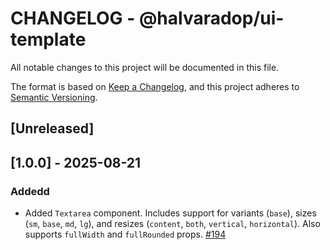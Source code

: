 # CHANGELOG - @halvaradop/ui-template

All notable changes to this project will be documented in this file.

The format is based on [Keep a Changelog](https://keepachangelog.com/en/1.1.0/),
and this project adheres to [Semantic Versioning](https://semver.org/spec/v2.0.0.html).

## [Unreleased]

## [1.0.0] - 2025-08-21

### Addedd

- Added `Textarea` component. Includes support for variants (`base`), sizes (`sm`, `base`, `md`, `lg`), and resizes (`content`, `both`, `vertical`, `horizontal`). Also supports `fullWidth` and `fullRounded` props. [#194](https://github.com/halvaradop/ui/pull/194)
